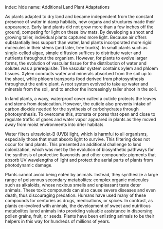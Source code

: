 index: hide
name: Additional Land Plant Adaptations

As plants adapted to dry land and became independent from the constant presence of water in damp habitats, new organs and structures made their appearance. Early land plants did not grow more than a few inches off the ground, competing for light on these low mats. By developing a shoot and growing taller, individual plants captured more light. Because air offers substantially less support than water, land plants incorporated more rigid molecules in their stems (and later, tree trunks). In small plants such as single-celled algae, simple diffusion suffices to distribute water and nutrients throughout the organism. However, for plants to evolve larger forms, the evolution of vascular tissue for the distribution of water and solutes was a prerequisite. The vascular system contains xylem and phloem tissues. Xylem conducts water and minerals absorbed from the soil up to the shoot, while phloem transports food derived from photosynthesis throughout the entire plant. A root system evolved to take up water and minerals from the soil, and to anchor the increasingly taller shoot in the soil.

In land plants, a waxy, waterproof cover called a cuticle protects the leaves and stems from desiccation. However, the cuticle also prevents intake of carbon dioxide needed for the synthesis of carbohydrates through photosynthesis. To overcome this, stomata or pores that open and close to regulate traffic of gases and water vapor appeared in plants as they moved away from moist environments into drier habitats.

Water filters ultraviolet-B (UVB) light, which is harmful to all organisms, especially those that must absorb light to survive. This filtering does not occur for land plants. This presented an additional challenge to land colonization, which was met by the evolution of biosynthetic pathways for the synthesis of protective flavonoids and other compounds: pigments that absorb UV wavelengths of light and protect the aerial parts of plants from photodynamic damage.

Plants cannot avoid being eaten by animals. Instead, they synthesize a large range of poisonous secondary metabolites: complex organic molecules such as alkaloids, whose noxious smells and unpleasant taste deter animals. These toxic compounds can also cause severe diseases and even death, thus discouraging predation. Humans have used many of these compounds for centuries as drugs, medications, or spices. In contrast, as plants co-evolved with animals, the development of sweet and nutritious metabolites lured animals into providing valuable assistance in dispersing pollen grains, fruit, or seeds. Plants have been enlisting animals to be their helpers in this way for hundreds of millions of years.

